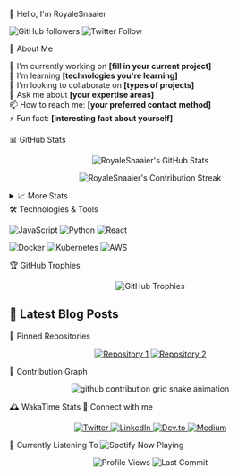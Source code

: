 👋 Hello, I'm RoyaleSnaaier
<p>
  <img src="https://img.shields.io/github/followers/RoyaleSnaaier?style=social" alt="GitHub followers"/>
  <img src="https://img.shields.io/twitter/follow/RoyaleSnaaier?style=social" alt="Twitter Follow"/>
</p>
💫 About Me
<div align="left">

🔭 I'm currently working on **[fill in your current project]**  
🌱 I'm learning **[technologies you're learning]**  
👯 I'm looking to collaborate on **[types of projects]**  
💬 Ask me about **[your expertise areas]**  
📫 How to reach me: **[your preferred contact method]**  
⚡ Fun fact: **[interesting fact about yourself]**  

</div>

📊 GitHub Stats
<p align="center">
  <img src="https://github-readme-stats-git-masterrstaa-rickstaa.vercel.app/api?username=RoyaleSnaaier&show_icons=true&theme=radical" alt="RoyaleSnaaier's GitHub Stats" />
</p>
<p align="center">
  <img src="https://github-readme-streak-stats.herokuapp.com/?user=RoyaleSnaaier&theme=radical" alt="RoyaleSnaaier's Contribution Streak" />
</p>
<details>
  <summary>📈 More Stats</summary>
  <p align="center">
    <img src="https://github-readme-stats-git-masterrstaa-rickstaa.vercel.app/api/top-langs/?username=RoyaleSnaaier&layout=compact&theme=radical" alt="Top Languages" />
  </p>
</details>
🛠️ Technologies & Tools
<p>
  <img src="https://img.shields.io/badge/Code-JavaScript-informational?style=flat&logo=javascript&logoColor=white&color=2bbc8a" alt="JavaScript"/>
  <img src="https://img.shields.io/badge/Code-Python-informational?style=flat&logo=python&logoColor=white&color=2bbc8a" alt="Python"/>
  <img src="https://img.shields.io/badge/Code-React-informational?style=flat&logo=react&logoColor=white&color=2bbc8a" alt="React"/>
</p>
<p>
  <img src="https://img.shields.io/badge/Tools-Docker-informational?style=flat&logo=docker&logoColor=white&color=2bbc8a" alt="Docker"/>
  <img src="https://img.shields.io/badge/Tools-Kubernetes-informational?style=flat&logo=kubernetes&logoColor=white&color=2bbc8a" alt="Kubernetes"/>
  <img src="https://img.shields.io/badge/Cloud-AWS-informational?style=flat&logo=amazon-aws&logoColor=white&color=2bbc8a" alt="AWS"/>
</p>
🏆 GitHub Trophies
<p align="center">
  <img src="https://github-profile-trophy.vercel.app/?username=RoyaleSnaaier&theme=onedark&row=1&column=6" alt="GitHub Trophies"/>
</p>
<!--START_SECTION:activity-->
<!-- This section will be automatically populated with your recent GitHub activities using a GitHub Action -->
<!--END_SECTION:activity-->

## 📝 Latest Blog Posts
<!-- BLOG-POST-LIST:START -->
<!-- BLOG-POST-LIST:END -->

📌 Pinned Repositories
<p align="center">
  <a href="https://github.com/RoyaleSnaaier/repo-1">
    <img align="center" src="https://github-readme-stats-git-masterrstaa-rickstaa.vercel.app/api/pin/?username=RoyaleSnaaier&repo=repo-1&theme=radical" alt="Repository 1"/>
  </a>
  <a href="https://github.com/RoyaleSnaaier/repo-2">
    <img align="center" src="https://github-readme-stats-git-masterrstaa-rickstaa.vercel.app/api/pin/?username=RoyaleSnaaier&repo=repo-2&theme=radical" alt="Repository 2"/>
  </a>
</p>
🐍 Contribution Graph
<p align="center">
  <picture>
    <source media="(prefers-color-scheme: dark)" srcset="https://raw.githubusercontent.com/RoyaleSnaaier/RoyaleSnaaier/output/github-contribution-grid-snake-dark.svg">
    <source media="(prefers-color-scheme: light)" srcset="https://raw.githubusercontent.com/RoyaleSnaaier/RoyaleSnaaier/output/github-contribution-grid-snake.svg">
    <img alt="github contribution grid snake animation" src="https://raw.githubusercontent.com/RoyaleSnaaier/RoyaleSnaaier/output/github-contribution-grid-snake.svg">
  </picture>
</p>
🕰️ WakaTime Stats
<!--START_SECTION:waka-->
<!-- This section will be automatically populated with your WakaTime stats using a GitHub Action -->
<!--END_SECTION:waka-->
📱 Connect with me
<p align="center">
  <a href="https://twitter.com/RoyaleSnaaier">
    <img src="https://img.shields.io/badge/-Twitter-1DA1F2?style=for-the-badge&logo=twitter&logoColor=white" alt="Twitter"/>
  </a>
  <a href="https://www.linkedin.com/in/royalesnaaier/">
    <img src="https://img.shields.io/badge/-LinkedIn-0077B5?style=for-the-badge&logo=linkedin&logoColor=white" alt="LinkedIn"/>
  </a>
  <a href="https://dev.to/royalesnaaier">
    <img src="https://img.shields.io/badge/-Dev.to-0A0A0A?style=for-the-badge&logo=dev.to&logoColor=white" alt="Dev.to"/>
  </a>
  <a href="https://medium.com/@royalesnaaier">
    <img src="https://img.shields.io/badge/-Medium-12100E?style=for-the-badge&logo=medium&logoColor=white" alt="Medium"/>
  </a>
</p>

🎵 Currently Listening To
  ![Spotify Now Playing](https://img.shields.io/spotify/track/1SDiiE3v2z89VxC3aVRKHQ)

<div align="center">
  <img src="https://komarev.com/ghpvc/?username=RoyaleSnaaier&color=green" alt="Profile Views"/>
  <img src="https://img.shields.io/github/last-commit/RoyaleSnaaier/RoyaleSnaaier" alt="Last Commit"/>
</div>